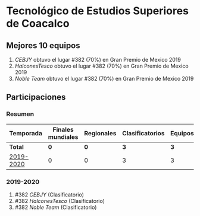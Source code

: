# Tecnológico de Estudios Superiores de Coacalco

## Mejores 10 equipos

1. _CEBJY_ obtuvo el lugar #382 (70%) en Gran Premio de Mexico 2019
1. _HalconesTesco_ obtuvo el lugar #382 (70%) en Gran Premio de Mexico 2019
1. _Noble Team_ obtuvo el lugar #382 (70%) en Gran Premio de Mexico 2019

## Participaciones

### Resumen

| Temporada | Finales mundiales | Regionales | Clasificatorios | Equipos |
| --- | --- | --- | --- | --- |
| **Total** | **0** | **0** | **3** | **3** |
| [2019-2020](#2019-2020) | 0 | 0 | 3 | 3 |

### 2019-2020

1. #382 _CEBJY_ (Clasificatorio)
1. #382 _HalconesTesco_ (Clasificatorio)
1. #382 _Noble Team_ (Clasificatorio)



